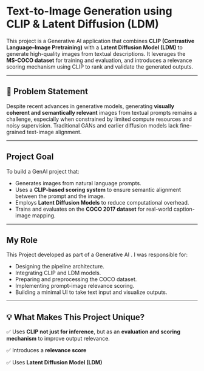 #  Text-to-Image Generation using CLIP & Latent Diffusion (LDM)

This project is a Generative AI application that combines **CLIP (Contrastive Language–Image Pretraining)** with a **Latent Diffusion Model (LDM)** to generate high-quality images from textual descriptions. It leverages the **MS-COCO dataset** for training and evaluation, and introduces a relevance scoring mechanism using CLIP to rank and validate the generated outputs.

---

## 📝 Problem Statement

Despite recent advances in generative models, generating **visually coherent and semantically relevant** images from textual prompts remains a challenge, especially when constrained by limited compute resources and noisy supervision. Traditional GANs and earlier diffusion models lack fine-grained text-image alignment.

---

##  Project Goal

To build a GenAI project that:
- Generates images from natural language prompts.
- Uses a **CLIP-based scoring system** to ensure semantic alignment between the prompt and the image.
- Employs **Latent Diffusion Models** to reduce computational overhead.
- Trains and evaluates on the **COCO 2017 dataset** for real-world caption-image mapping.

---

##  My Role

This Project developed as part of a Generative AI . I was responsible for:
- Designing the pipeline architecture.
- Integrating CLIP and LDM models.
- Preparing and preprocessing the COCO dataset.
- Implementing prompt-image relevance scoring.
- Building a minimal UI to take text input and visualize outputs.

---

## 💡 What Makes This Project Unique?

✅ Uses **CLIP not just for inference**, but as an **evaluation and scoring mechanism** to improve output relevance.

✅ Introduces a **relevance score** 

✅ Uses **Latent Diffusion Model (LDM)** 
